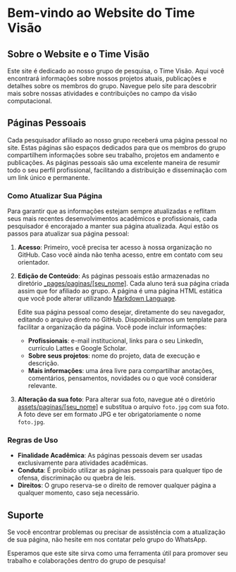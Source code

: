 # Bem-vindo ao Website do Time Visão

## Sobre o Website e o Time Visão

Este site é dedicado ao nosso grupo de pesquisa, o Time Visão. Aqui você encontrará informações sobre nossos projetos atuais, publicações e detalhes sobre os membros do grupo. Navegue pelo site para descobrir mais sobre nossas atividades e contribuições no campo da visão computacional.

## Páginas Pessoais

Cada pesquisador afiliado ao nosso grupo receberá uma página pessoal no site. Estas páginas são espaços dedicados para que os membros do grupo compartilhem informações sobre seu trabalho, projetos em andamento e publicações. As páginas pessoais são uma excelente maneira de resumir todo o seu perfil profissional, facilitando a distribuição e disseminação com um link único e permanente.

### Como Atualizar Sua Página

Para garantir que as informações estejam sempre atualizadas e reflitam seus mais recentes desenvolvimentos acadêmicos e profissionais, cada pesquisador é encorajado a manter sua página atualizada. Aqui estão os passos para atualizar sua página pessoal:

1. **Acesso**: Primeiro, você precisa ter acesso à nossa organização no GitHub. Caso você ainda não tenha acesso, entre em contato com seu orientador.

2. **Edição de Conteúdo**: As páginas pessoais estão armazenadas no diretório [_pages/paginas/[seu_nome]](https://github.com/Timevisaoupe/timevisaoupe.github.io/tree/main/_pages/paginas/). Cada aluno terá sua página criada assim que for afiliado ao grupo. A página é uma página HTML estática que você pode alterar utilizando [Markdown Language](https://www.markdownguide.org/getting-started/).

   Edite sua página pessoal como desejar, diretamente do seu navegador, editando o arquivo direto no GitHub. Disponibilizamos um template para facilitar a organização da página. Você pode incluir informações:
      - **Profissionais**: e-mail institucional, links para o seu LinkedIn, currículo Lattes e Google Scholar.
      - **Sobre seus projetos**: nome do projeto, data de execução e descrição.
      - **Mais informações**: uma área livre para compartilhar anotações, comentários, pensamentos, novidades ou o que você considerar relevante.

3. **Alteração da sua foto**: Para alterar sua foto, navegue até o diretório [assets/paginas/[seu_nome]](https://github.com/Timevisaoupe/timevisaoupe.github.io/tree/main/assets/paginas/) e substitua o arquivo `foto.jpg` com sua foto. A foto deve ser em formato JPG e ter obrigatoriamente o nome `foto.jpg`.

### Regras de Uso

- **Finalidade Acadêmica**: As páginas pessoais devem ser usadas exclusivamente para atividades acadêmicas.
- **Conduta**: É proibido utilizar as páginas pessoais para qualquer tipo de ofensa, discriminação ou quebra de leis.
- **Direitos**: O grupo reserva-se o direito de remover qualquer página a qualquer momento, caso seja necessário.

## Suporte

Se você encontrar problemas ou precisar de assistência com a atualização de sua página, não hesite em nos contatar pelo grupo do WhatsApp.

Esperamos que este site sirva como uma ferramenta útil para promover seu trabalho e colaborações dentro do grupo de pesquisa!